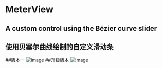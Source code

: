 # MeterView
## A custom control using the Bézier curve slider
## 使用贝塞尔曲线绘制的自定义滑动条
##版本一
![image](https://github.com/sougoucm/seekBar/blob/master/seekBar_v2.gif)
##升级版本
![image](https://github.com/sougoucm/seekBar/blob/master/seekbar_v3.gif)
